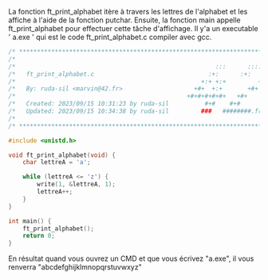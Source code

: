 La fonction ft_print_alphabet itère à travers les lettres de l'alphabet et les affiche à l'aide de la fonction putchar. Ensuite, la fonction main appelle ft_print_alphabet pour effectuer cette tâche d'affichage.
Il y'a un executable ' a.exe ' qui est le code ft_print_alphabet.c compiler avec gcc.

```c
/* ************************************************************************** */
/*                                                                            */
/*                                                        :::      ::::::::   */
/*   ft_print_alphabet.c                                :+:      :+:    :+:   */
/*                                                    +:+ +:+         +:+     */
/*   By: ruda-sil <marvin@42.fr>                    +#+  +:+       +#+        */
/*                                                +#+#+#+#+#+   +#+           */
/*   Created: 2023/09/15 10:31:23 by ruda-sil          #+#    #+#             */
/*   Updated: 2023/09/15 10:34:38 by ruda-sil         ###   ########.fr       */
/*                                                                            */
/* ************************************************************************** */

#include <unistd.h>

void ft_print_alphabet(void) {
    char lettreA = 'a';

    while (lettreA <= 'z') {
        write(1, &lettreA, 1);
        lettreA++;
    }
}

int main() {
    ft_print_alphabet();
    return 0;
}
```
En résultat quand vous ouvrez un CMD et que vous écrivez "a.exe", il vous renverra "abcdefghijklmnopqrstuvwxyz"
